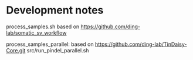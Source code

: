# Development notes

process_samples.sh based on https://github.com/ding-lab/somatic_sv_workflow

process_samples_parallel: based on 
    https://github.com/ding-lab/TinDaisy-Core.git
    src/run_pindel_parallel.sh


